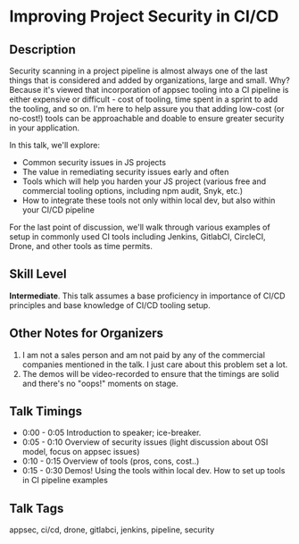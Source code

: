 # Improving Project Security in CI/CD
## Description
Security scanning in a project pipeline is almost always one of the last things that is considered and added by organizations, large and small. Why? Because it's viewed that incorporation of appsec tooling into a CI pipeline is either expensive or difficult - cost of tooling, time spent in a sprint to add the tooling, and so on. I'm here to help assure you that adding low-cost (or no-cost!) tools can be approachable and doable to ensure greater security in your application.

In this talk, we'll explore:

- Common security issues in JS projects
- The value in remediating security issues early and often
- Tools which will help you harden your JS project (various free and commercial tooling options, including npm audit, Snyk, etc.)
- How to integrate these tools not only within local dev, but also within your CI/CD pipeline

For the last point of discussion, we'll walk through various examples of setup in commonly used CI tools including Jenkins, GitlabCI, CircleCI, Drone, and other tools as time permits.

## Skill Level
**Intermediate**. This talk assumes a base proficiency in importance of CI/CD principles and base knowledge of CI/CD tooling setup.

## Other Notes for Organizers
1. I am not a sales person and am not paid by any of the commercial companies mentioned in the talk. I just care about this problem set a lot.
1. The demos will be video-recorded to ensure that the timings are solid and there's no "oops!" moments on stage.

## Talk Timings
- 0:00 - 0:05   Introduction to speaker; ice-breaker.
- 0:05 - 0:10   Overview of security issues (light discussion about OSI model, focus on appsec issues)
- 0:10 - 0:15   Overview of tools (pros, cons, cost..)
- 0:15 - 0:30   Demos! Using the tools within local dev. How to set up tools in CI pipeline examples


## Talk Tags
appsec, ci/cd, drone, gitlabci, jenkins, pipeline, security
